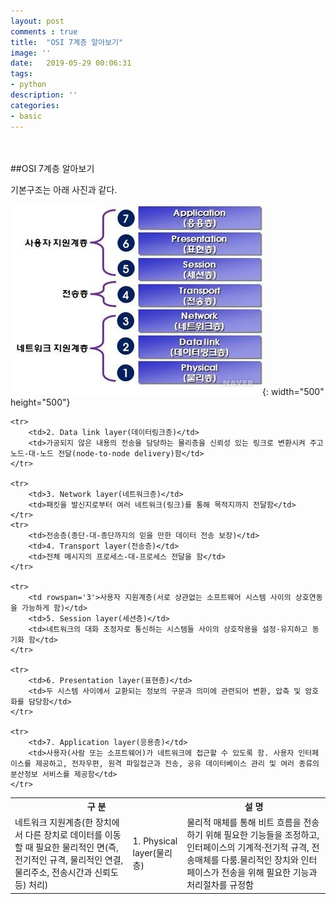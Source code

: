 ```yaml
---
layout: post
comments : true
title:  "OSI 7계층 알아보기"
image: ''
date:   2019-05-29 00:06:31
tags:
- python
description: ''
categories:
- basic
---
```





<br>
<br>
##OSI 7계층 알아보기

기본구조는 아래 사진과 같다.

![OSI 7계층](/assets/img/2019-05-29-osi7_1.jpg){: width="500" height="500"}



<table>
    <tr>
        <th colspan='2'>구 분</th>
        <th colspan='1'>설 명</th>
    </tr>
    <tr>
        <td rowspan='3'>네트워크 지원계층(한 장치에서 다른 장치로 데이터를 이동할 때 필요한 물리적인 면(즉, 전기적인 규격, 물리적인 연결, 물리주소, 전송시간과 신뢰도 등) 처리)</td>
        <td>1. Physical layer(물리층)</td>
        <td>물리적 매체를 통해 비트 흐름을 전송하기 위해 필요한 기능들을 조정하고, 인터페이스의 기계적·전기적 규격, 전송매체를 다룸.물리적인 장치와 인터페이스가 전송을 위해 필요한 기능과 처리절차를 규정함</td>
    </tr>
    
    <tr>
        <td>2. Data link layer(데이터링크층)</td>
        <td>가공되지 않은 내용의 전송을 담당하는 물리층을 신뢰성 있는 링크로 변환시켜 주고 노드-대-노드 전달(node-to-node delivery)함</td>
    </tr>
    
    <tr>
        <td>3. Network layer(네트워크층)</td>
        <td>패킷을 발신지로부터 여러 네트워크(링크)를 통해 목적지까지 전달함</td>
    </tr>
    <tr>
        <td>전송층(종단-대-종단까지의 믿을 만한 데이터 전송 보장)</td>
        <td>4. Transport layer(전송층)</td>
        <td>전체 메시지의 프로세스-대-프로세스 전달을 함</td>
    </tr>
    
    <tr>
        <td rowspan='3'>사용자 지원계층(서로 상관없는 소프트웨어 시스템 사이의 상호연동을 가능하게 함)</td>
        <td>5. Session layer(세션층)</td>
        <td>네트워크의 대화 조정자로 통신하는 시스템들 사이의 상호작용을 설정·유지하고 동기화 함</td>
    </tr>
    
    <tr>
        <td>6. Presentation layer(표현층)</td>
        <td>두 시스템 사이에서 교환되는 정보의 구문과 의미에 관련되어 변환, 압축 및 암호화를 담당함</td>
    </tr>
    
    <tr>
        <td>7. Application layer(응용층)</td>
        <td>사용자(사람 또는 소프트웨어)가 네트워크에 접근할 수 있도록 함. 사용자 인터페이스를 제공하고, 전자우편, 원격 파일접근과 전송, 공유 데이터베이스 관리 및 여러 종류의 분산정보 서비스를 제공함</td>
    </tr>
</table>
